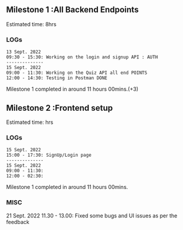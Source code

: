 ## Milestone 1 :All Backend Endpoints
Estimated time: 8hrs
### LOGs
    13 Sept. 2022 
    09:30 - 15:30: Working on the login and signup API : AUTH
    --------------
    15 Sept. 2022
    09:00 - 11:30: Working on the Quiz API all end POINTS
    12:00 - 14:30: Testing in Postman DONE

Milestone 1 completed in around 11 hours 00mins.(+3)

## Milestone 2 :Frontend setup
Estimated time: hrs
### LOGs
    15 Sept. 2022 
    15:00 - 17:30: SignUp/Login page
    --------------
    15 Sept. 2022
    09:00 - 11:30: 
    12:00 - 02:30: 

Milestone 1 completed in around 11 hours 00mins.

### MISC
21 Sept. 2022
11.30 - 13.00: Fixed some bugs and UI issues as per the feedback